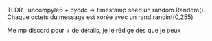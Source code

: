 TLDR ; uncompyle6 + pycdc => timestamp seed un random.Random(). Chaque octets du message est xorée avec un rand.randint(0,255)


Me mp discord pour + de détails, je le rédige dès que je peux